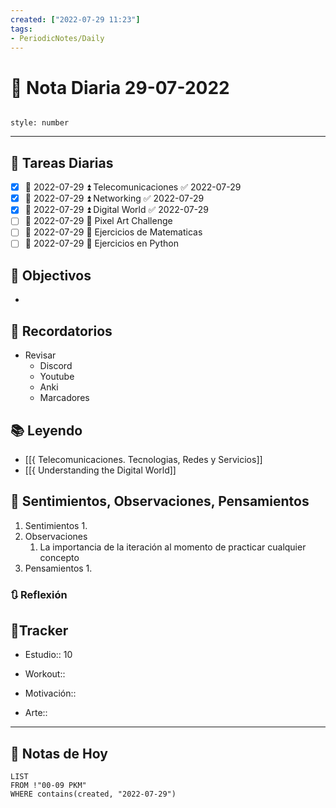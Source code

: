 ```yaml
---
created: ["2022-07-29 11:23"]
tags:
- PeriodicNotes/Daily
---
```


# 📅 Nota Diaria  29-07-2022
```toc

style: number

```

---
## 🔷 Tareas Diarias
- [x] 📅 2022-07-29 ⏫ Telecomunicaciones ✅ 2022-07-29
- [x] 📅 2022-07-29 ⏫ Networking ✅ 2022-07-29
- [x] 📅 2022-07-29 ⏫ Digital World ✅ 2022-07-29
- [ ] 📅 2022-07-29 🔼 Pixel Art Challenge
- [ ] 📅 2022-07-29 🔽 Ejercicios de Matematicas
- [ ] 📅 2022-07-29 🔽 Ejercicios en Python

## 🎯 Objectivos
- 
## 📕 Recordatorios
- Revisar
	- Discord
	- Youtube
	- Anki
	- Marcadores
## 📚 Leyendo
- [[{ Telecomunicaciones. Tecnologias, Redes y Servicios]]
- [[{ Understanding the Digital World]]
## 💬 Sentimientos, Observaciones, Pensamientos 
1. Sentimientos
	1. 
2. Observaciones
	1. La importancia de la iteración al momento de practicar cualquier concepto
3. Pensamientos
	1. 
### 🔃 Reflexión

## 🔷Tracker

- Estudio:: 10

- Workout::

- Motivación::

- Arte::
---

## 📅 Notas de Hoy
```dataview
LIST 
FROM !"00-09 PKM" 
WHERE contains(created, "2022-07-29")
```